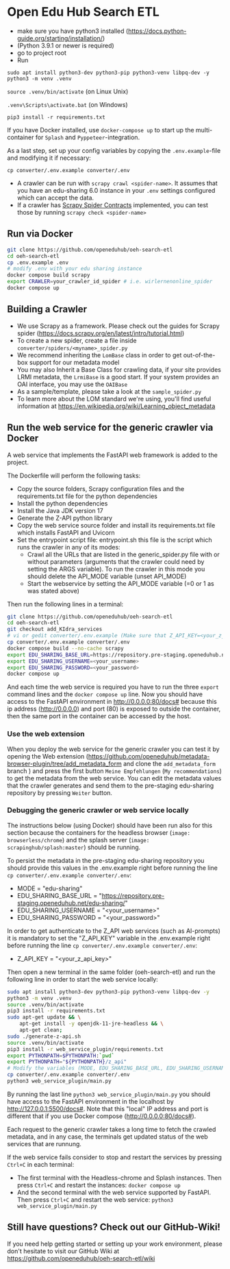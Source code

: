 # Open Edu Hub Search ETL

- make sure you have python3 installed (<https://docs.python-guide.org/starting/installation/>)
- (Python 3.9.1 or newer is required)
- go to project root
- Run
```
sudo apt install python3-dev python3-pip python3-venv libpq-dev -y
python3 -m venv .venv
```

`source .venv/bin/activate` (on Linux Unix)

`.venv\Scripts\activate.bat` (on Windows)

`pip3 install -r requirements.txt`

If you have Docker installed, use `docker-compose up` to start up the multi-container for `Splash` and `Pyppeteer`-integration. 

As a last step, set up your config variables by copying the `.env.example`-file and modifying it if necessary: 

`cp converter/.env.example converter/.env`

- A crawler can be run with `scrapy crawl <spider-name>`. It assumes that you have an edu-sharing 6.0 instance in your `.env` settings configured which can accept the data.
- If a crawler has [Scrapy Spider Contracts](https://docs.scrapy.org/en/latest/topics/contracts.html#spiders-contracts) implemented, you can test those by running `scrapy check <spider-name>`


## Run via Docker
```bash
git clone https://github.com/openeduhub/oeh-search-etl
cd oeh-search-etl
cp .env.example .env
# modify .env with your edu sharing instance
docker compose build scrapy
export CRAWLER=your_crawler_id_spider # i.e. wirlernenonline_spider
docker compose up
```

## Building a Crawler

- We use Scrapy as a framework. Please check out the guides for Scrapy spider (https://docs.scrapy.org/en/latest/intro/tutorial.html)
- To create a new spider, create a file inside `converter/spiders/<myname>_spider.py`
- We recommend inheriting the `LomBase` class in order to get out-of-the-box support for our metadata model
- You may also Inherit a Base Class for crawling data, if your site provides LRMI metadata, the `LrmiBase` is a good start. If your system provides an OAI interface, you may use the `OAIBase`
- As a sample/template, please take a look at the `sample_spider.py`
- To learn more about the LOM standard we're using, you'll find useful information at https://en.wikipedia.org/wiki/Learning_object_metadata

## Run the web service for the generic crawler via Docker

A web service that implements the FastAPI web framework is added to the project.

The Dockerfile will perform the following tasks:
- Copy the source folders, Scrapy configuration files and the requirements.txt file for the python dependencies
- Install the python dependencies
- Install the Java JDK version 17 
- Generate the Z-API python library
- Copy the web service source folder and install its requirements.txt file which installs FastAPI and Uvicorn
- Set the entrypoint script file: entrypoint.sh this file is the script which runs the crawler in any of its modes:
    - Crawl all the URLs that are listed in the generic_spider.py file with or without parameters (arguments that the crawler could need by setting the ARGS variable). To run the crawler in this mode you should delete the API_MODE variable (unset API_MODE)
    - Start the webservice by setting the API_MODE variable (=0 or 1 as was stated above)


Then run the following lines in a terminal:

```bash
git clone https://github.com/openeduhub/oeh-search-etl
cd oeh-search-etl
git checkout add_KIdra_services
# vi or gedit converter/.env.example (Make sure that Z_API_KEY=<your_z_api_key> and MODE = "edu-sharing" variables are set in converter/.env.example)
cp converter/.env.example converter/.env
docker compose build --no-cache scrapy
export EDU_SHARING_BASE_URL=https://repository.pre-staging.openeduhub.net/edu-sharing/
export EDU_SHARING_USERNAME=<your_username>
export EDU_SHARING_PASSWORD=<your_password>
docker compose up
```
And each time the web service is required you have to run the three `export` command lines and the `docker compose up` line. Now you should have access to the FastAPI environment in http://0.0.0.0:80/docs# because this ip address (http://0.0.0.0) and port (80) is exposed to outside the container, then the same port in the container can be accessed by the host.

### Use the web extension

When you deploy the web service for the generic crawler you can test it by opening the Web extension (https://github.com/openeduhub/metadata-browser-plugin/tree/add_metadata_form and clone the `add_metadata_form` branch ) and press the first button `Meine Empfehlungen` (`My recommendations`) to get the metadata from the web service. You can edit the metadata values that the crawler generates and send them to the pre-staging edu-sharing repository by pressing `Weiter` button.


### Debugging the generic crawler or web service locally

The instructions below (using Docker) should have been run also for this section because the containers for the headless browser (`image: browserless/chrome`) and the splash server (`image: scrapinghub/splash:master`) should be running.

To persist the metadata in the pre-staging edu-sharing repository you should provide this values in the .env.example right before running the line `cp converter/.env.example converter/.env`:
- MODE = "edu-sharing"
- EDU_SHARING_BASE_URL = "https://repository.pre-staging.openeduhub.net/edu-sharing/"
- EDU_SHARING_USERNAME = "<your_username>"
- EDU_SHARING_PASSWORD = "<your_password>"

In order to get authenticate to the Z_API web services (such as AI-prompts) it is mandatory to set the "Z_API_KEY" variable in the .env.example right before running the line `cp converter/.env.example converter/.env`:
- Z_API_KEY = "<your_z_api_key>"

Then open a new terminal in the same folder (oeh-search-etl) and run the following line in order to start the web service locally:
```bash
sudo apt install python3-dev python3-pip python3-venv libpq-dev -y
python3 -m venv .venv
source .venv/bin/activate
pip3 install -r requirements.txt
sudo apt-get update && \
    apt-get install -y openjdk-11-jre-headless && \
    apt-get clean;
sudo ./generate-z-api.sh
source .venv/bin/activate
pip3 install -r web_service_plugin/requirements.txt
export PYTHONPATH=$PYTHONPATH:`pwd`
export PYTHONPATH="${PYTHONPATH}/z_api"
# Modify the variables (MODE, EDU_SHARING_BASE_URL, EDU_SHARING_USERNAME, EDU_SHARING_PASSWORD) in converter/.env.example as is shown above
cp converter/.env.example converter/.env
python3 web_service_plugin/main.py
```

By running the last line `python3 web_service_plugin/main.py` you should have access to the FastAPI environment in the localhost by http://127.0.0.1:5500/docs#. Note that this "local" IP address and port is different that if you use Docker compose (http://0.0.0.0:80/docs#).

Each request to the generic crawler takes a long time to fetch the crawled metadata, and in any case, the terminals get updated status of the web services that are runnung.

If the web service fails consider to stop and restart the services by pressing `Ctrl+C` in each terminal:
- The first terminal with the Headless-chrome and Splash instances. Then press `Ctrl+C` and restart the instances: `docker compose up`
- And the second terminal with the web service supported by FastAPI. Then press `Ctrl+C` and restart the web service: `python3 web_service_plugin/main.py`


## Still have questions? Check out our GitHub-Wiki!
If you need help getting started or setting up your work environment, please don't hesitate to visit our GitHub Wiki at https://github.com/openeduhub/oeh-search-etl/wiki
